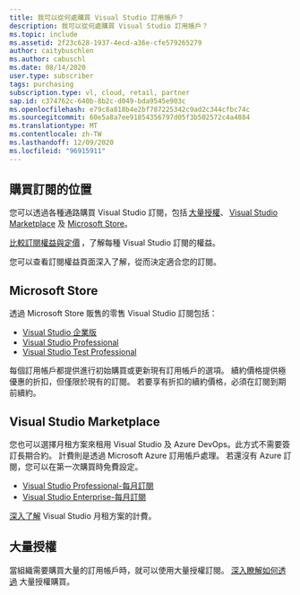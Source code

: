 ```yaml
---
title: 我可以從何處購買 Visual Studio 訂用帳戶？
description: 我可以從何處購買 Visual Studio 訂用帳戶？
ms.topic: include
ms.assetid: 2f23c628-1937-4ecd-a36e-cfe579265279
author: caitybuschlen
ms.author: cabuschl
ms.date: 08/14/2020
user.type: subscriber
tags: purchasing
subscription.type: vl, cloud, retail, partner
sap.id: c374762c-640b-8b2c-d049-bda9545e903c
ms.openlocfilehash: e79c8a818b4e2bf787225342c9ad2c344cfbc74c
ms.sourcegitcommit: 60e5a8a7ee91854356797d05f3b502572c4a4884
ms.translationtype: MT
ms.contentlocale: zh-TW
ms.lasthandoff: 12/09/2020
ms.locfileid: "96915911"
---
```

## <a name="where-to-purchase-subscriptions"></a>購買訂閱的位置 

您可以透過各種通路購買 Visual Studio 訂閱，包括 [大量授權](https://www.microsoft.com/licensing/default)、 [Visual Studio Marketplace](https://marketplace.visualstudio.com/subscriptions) 及 [Microsoft Store](https://www.microsoft.com/store/collections/visualstudio)。  

[比較訂閱權益與定價](https://visualstudio.microsoft.com/vs/pricing/) ，了解每種 Visual Studio 訂閱的權益。 

您可以查看訂閱權益頁面深入了解，從而決定適合您的訂閱。   

## <a name="microsoft-store"></a>Microsoft Store 

透過 Microsoft Store 販售的零售 Visual Studio 訂閱包括： 

* [Visual Studio 企業版](https://www.microsoft.com/p/visual-studio-enterprise-subscription/dg7gmgf0dst4?activetab=pivot%3aoverviewtab)
* [Visual Studio Professional](https://www.microsoft.com/p/visual-studio-professional-subscription/dg7gmgf0dst3?activetab=pivot%3aoverviewtab)
* [Visual Studio Test Professional](https://www.microsoft.com/p/visual-studio-test-professional-subscription/dg7gmgf0dst6?activetab=pivot%3aoverviewtab) 

每個訂用帳戶都提供進行初始購買或更新現有訂用帳戶的選項。 續約價格提供極優惠的折扣，但僅限於現有的訂閱。 若要享有折扣的續約價格，必須在訂閱到期前續約。 

## <a name="visual-studio-marketplace"></a>Visual Studio Marketplace 

您也可以選擇月租方案來租用 Visual Studio 及 Azure DevOps。此方式不需要簽訂長期合約。 計費則是透過 Microsoft Azure 訂用帳戶處理。 若還沒有 Azure 訂閱，您可以在第一次購買時免費設定。  

* [Visual Studio Professional-每月訂閱](https://marketplace.visualstudio.com/items?itemName=ms.vs-professional-monthly) 
* [Visual Studio Enterprise-每月訂閱](https://marketplace.visualstudio.com/items?itemName=ms.vs-enterprise-monthly) 

[深入了解](https://docs.microsoft.com/visualstudio/subscriptions/vscloud-billing-faq) Visual Studio 月租方案的計費。 

## <a name="volume-licensing"></a>大量授權 

當組織需要購買大量的訂用帳戶時，就可以使用大量授權訂閱。 [深入瞭解如何透過](https://www.microsoft.com/licensing/how-to-buy/how-to-buy) 大量授權購買。